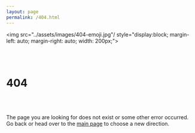 ```yaml
---
layout: page
permalink: /404.html
---
```


<div>

<img src="../assets/images/404-emoji.jpg"/ style="display:block; margin-left: auto; margin-right: auto; width: 200px;">
<p align="center">
<br/><br/><h1>404</h1><br/><br/>

The page you are looking for does not exist or some other error occurred.<br/>
Go back or head over to the <a href="https://tushaargvs.github.io/" target="_blank">main page</a> to choose a new direction.
</p>
</div>
